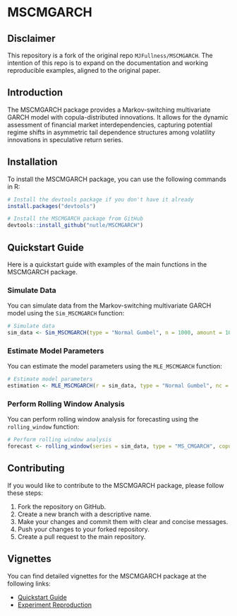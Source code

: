# MSCMGARCH

## Disclaimer

This repository is a fork of the original repo ``MJFullness/MSCMGARCH``. The intention of this repo is to expand on the documentation and working reproducible examples, aligned to the original paper. 

## Introduction

The MSCMGARCH package provides a Markov-switching multivariate GARCH model with copula-distributed innovations. It allows for the dynamic assessment of financial market interdependencies, capturing potential regime shifts in asymmetric tail dependence structures among volatility innovations in speculative return series.

## Installation

To install the MSCMGARCH package, you can use the following commands in R:

```R
# Install the devtools package if you don't have it already
install.packages("devtools")

# Install the MSCMGARCH package from GitHub
devtools::install_github("nutle/MSCMGARCH")
```

## Quickstart Guide

Here is a quickstart guide with examples of the main functions in the MSCMGARCH package.

### Simulate Data

You can simulate data from the Markov-switching multivariate GARCH model using the `Sim_MSCMGARCH` function:

```R
# Simulate data
sim_data <- Sim_MSCMGARCH(type = "Normal Gumbel", n = 1000, amount = 10, true_par = c(0.9, 0.2, 12), lower_bound = c(0, 0, 1), upper_bound = c(1, 1, 17), nc = 1, seed = 123)
```

### Estimate Model Parameters

You can estimate the model parameters using the `MLE_MSCMGARCH` function:

```R
# Estimate model parameters
estimation <- MLE_MSCMGARCH(r = sim_data, type = "Normal Gumbel", nc = 1)
```

### Perform Rolling Window Analysis

You can perform rolling window analysis for forecasting using the `rolling_window` function:

```R
# Perform rolling window analysis
forecast <- rolling_window(series = sim_data, type = "MS_CMGARCH", copula_type = c(4, 4, 4), asymmetric = FALSE, window_length = 250, portfolio_weights = c(0.5, 0.5), signs = NULL, nc = 1)
```

## Contributing

If you would like to contribute to the MSCMGARCH package, please follow these steps:

1. Fork the repository on GitHub.
2. Create a new branch with a descriptive name.
3. Make your changes and commit them with clear and concise messages.
4. Push your changes to your forked repository.
5. Create a pull request to the main repository.

## Vignettes

You can find detailed vignettes for the MSCMGARCH package at the following links:

- [Quickstart Guide](vignettes/quickstart.html)
- [Experiment Reproduction](vignettes/experiment.html)
